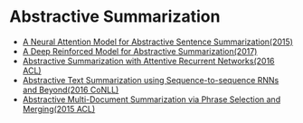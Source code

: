 # Abstractive Summarization
- [A Neural Attention Model for Abstractive Sentence Summarization(2015)](https://arxiv.org/pdf/1509.00685.pdf)
- [A Deep Reinforced Model for Abstractive Summarization(2017)](https://arxiv.org/pdf/1705.04304.pdf)
- [Abstractive Summarization with Attentive Recurrent Networks(2016 ACL)](https://nlp.seas.harvard.edu/papers/naacl16_summary.pdf)
- [Abstractive Text Summarization using Sequence-to-sequence RNNs and Beyond(2016 CoNLL)](https://aclweb.org/anthology/K/K16/K16-1028.pdf)
- [Abstractive Multi-Document Summarization via Phrase Selection and
Merging(2015 ACL)](http://www.cs.cmu.edu/~lbing/pub/acl2015-bing.pdf)